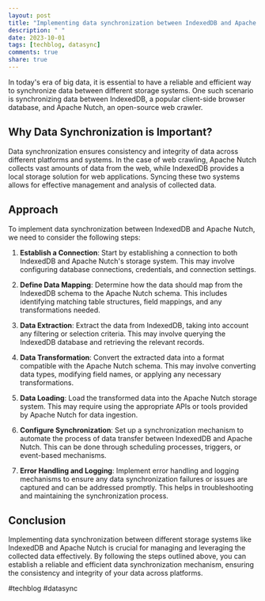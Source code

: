 ```yaml
---
layout: post
title: "Implementing data synchronization between IndexedDB and Apache Nutch"
description: " "
date: 2023-10-01
tags: [techblog, datasync]
comments: true
share: true
---
```


In today's era of big data, it is essential to have a reliable and efficient way to synchronize data between different storage systems. One such scenario is synchronizing data between IndexedDB, a popular client-side browser database, and Apache Nutch, an open-source web crawler.

## Why Data Synchronization is Important?

Data synchronization ensures consistency and integrity of data across different platforms and systems. In the case of web crawling, Apache Nutch collects vast amounts of data from the web, while IndexedDB provides a local storage solution for web applications. Syncing these two systems allows for effective management and analysis of collected data.

## Approach

To implement data synchronization between IndexedDB and Apache Nutch, we need to consider the following steps:

1. **Establish a Connection**: Start by establishing a connection to both IndexedDB and Apache Nutch's storage system. This may involve configuring database connections, credentials, and connection settings.

2. **Define Data Mapping**: Determine how the data should map from the IndexedDB schema to the Apache Nutch schema. This includes identifying matching table structures, field mappings, and any transformations needed.

3. **Data Extraction**: Extract the data from IndexedDB, taking into account any filtering or selection criteria. This may involve querying the IndexedDB database and retrieving the relevant records.

4. **Data Transformation**: Convert the extracted data into a format compatible with the Apache Nutch schema. This may involve converting data types, modifying field names, or applying any necessary transformations.

5. **Data Loading**: Load the transformed data into the Apache Nutch storage system. This may require using the appropriate APIs or tools provided by Apache Nutch for data ingestion.

6. **Configure Synchronization**: Set up a synchronization mechanism to automate the process of data transfer between IndexedDB and Apache Nutch. This can be done through scheduling processes, triggers, or event-based mechanisms.

7. **Error Handling and Logging**: Implement error handling and logging mechanisms to ensure any data synchronization failures or issues are captured and can be addressed promptly. This helps in troubleshooting and maintaining the synchronization process.

## Conclusion

Implementing data synchronization between different storage systems like IndexedDB and Apache Nutch is crucial for managing and leveraging the collected data effectively. By following the steps outlined above, you can establish a reliable and efficient data synchronization mechanism, ensuring the consistency and integrity of your data across platforms.

#techblog #datasync